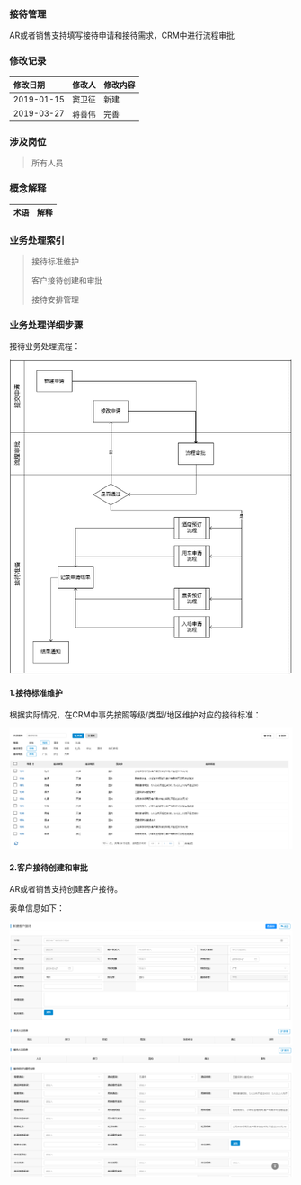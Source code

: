 ### 接待管理

AR或者销售支持填写接待申请和接待需求，CRM中进行流程审批

### 修改记录

| 修改日期 | 修改人 | 修改内容 |
| :--- | :--- | :--- |
| 2019-01-15 | 窦卫征 | 新建 |
| 2019-03-27 | 蒋善伟 | 完善 |

### 涉及岗位

> 所有人员

### 概念解释

| 术语 | 解释 |
| :--- | :--- |


### 业务处理索引

> 接待标准维护
>
> 客户接待创建和审批
>
> 接待安排管理

### 业务处理详细步骤

接待业务处理流程：

![](/assets/khjdcllc)

#### 1.接待标准维护

根据实际情况，在CRM中事先按照等级/类型/地区维护对应的接待标准：

![](/assets/khjdbzwh)

#### 2.客户接待创建和审批

AR或者销售支持创建客户接待。

表单信息如下：

![](/assets/khjdcjbd01)![](/assets/import.png)

